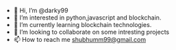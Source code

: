 - 👋 Hi, I’m @darky99
- 👀 I’m interested in python,javascript and blockchain.
- 🌱 I’m currently learning blockchain technologies.
- 💞️ I’m looking to collaborate on some intresting projects
- 📫 How to reach me shubhumm99@gmail.com

<!---
darky99/darky99 is a ✨ special ✨ repository because its `README.md` (this file) appears on your GitHub profile.
You can click the Preview link to take a look at your changes.
--->
